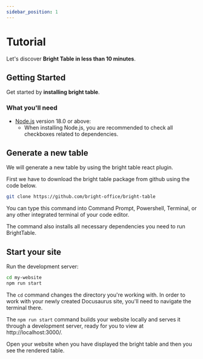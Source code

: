 ```yaml
---
sidebar_position: 1
---
```


# Tutorial

Let's discover **Bright Table in less than 10 minutes**.

## Getting Started

Get started by **installing bright table**.


### What you'll need

- [Node.js](https://nodejs.org/en/download/) version 18.0 or above:
  - When installing Node.js, you are recommended to check all checkboxes related to dependencies.

## Generate a new table

We will generate a new table by 
using the bright table react plugin.

First we have to download the bright table package from github using the code below.

```bash
git clone https://github.com/bright-office/bright-table
```

You can type this command into Command Prompt, Powershell, Terminal, or any other integrated terminal of your code editor.

The command also installs all necessary dependencies you need to run BrightTable.

## Start your site

Run the development server:

```bash
cd my-website
npm run start
```

The `cd` command changes the directory you're working with. In order to work with your newly created Docusaurus site, you'll need to navigate the terminal there.

The `npm run start` command builds your website locally and serves it through a development server, ready for you to view at http://localhost:3000/.

Open your website when you have displayed the bright table and then you see the rendered table.
